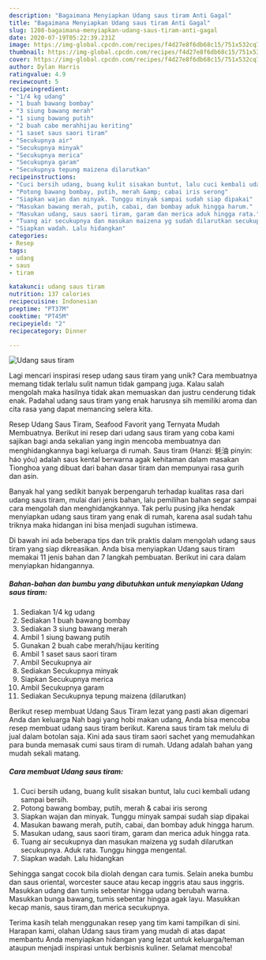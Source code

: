 ```yaml
---
description: "Bagaimana Menyiapkan Udang saus tiram Anti Gagal"
title: "Bagaimana Menyiapkan Udang saus tiram Anti Gagal"
slug: 1208-bagaimana-menyiapkan-udang-saus-tiram-anti-gagal
date: 2020-07-19T05:22:39.231Z
image: https://img-global.cpcdn.com/recipes/f4d27e8f6db68c15/751x532cq70/udang-saus-tiram-foto-resep-utama.jpg
thumbnail: https://img-global.cpcdn.com/recipes/f4d27e8f6db68c15/751x532cq70/udang-saus-tiram-foto-resep-utama.jpg
cover: https://img-global.cpcdn.com/recipes/f4d27e8f6db68c15/751x532cq70/udang-saus-tiram-foto-resep-utama.jpg
author: Dylan Harris
ratingvalue: 4.9
reviewcount: 5
recipeingredient:
- "1/4 kg udang"
- "1 buah bawang bombay"
- "3 siung bawang merah"
- "1 siung bawang putih"
- "2 buah cabe merahhijau keriting"
- "1 saset saus saori tiram"
- "Secukupnya air"
- "Secukupnya minyak"
- "Secukupnya merica"
- "Secukupnya garam"
- "Secukupnya tepung maizena dilarutkan"
recipeinstructions:
- "Cuci bersih udang, buang kulit sisakan buntut, lalu cuci kembali udang sampai bersih."
- "Potong bawang bombay, putih, merah &amp; cabai iris serong"
- "Siapkan wajan dan minyak. Tunggu minyak sampai sudah siap dipakai"
- "Masukan bawang merah, putih, cabai, dan bombay aduk hingga harum."
- "Masukan udang, saus saori tiram, garam dan merica aduk hingga rata."
- "Tuang air secukupnya dan masukan maizena yg sudah dilarutkan secukupnya. Aduk rata. Tunggu hingga mengental."
- "Siapkan wadah. Lalu hidangkan"
categories:
- Resep
tags:
- udang
- saus
- tiram

katakunci: udang saus tiram 
nutrition: 137 calories
recipecuisine: Indonesian
preptime: "PT37M"
cooktime: "PT45M"
recipeyield: "2"
recipecategory: Dinner

---
```



![Udang saus tiram](https://img-global.cpcdn.com/recipes/f4d27e8f6db68c15/751x532cq70/udang-saus-tiram-foto-resep-utama.jpg)

Lagi mencari inspirasi resep udang saus tiram yang unik? Cara membuatnya memang tidak terlalu sulit namun tidak gampang juga. Kalau salah mengolah maka hasilnya tidak akan memuaskan dan justru cenderung tidak enak. Padahal udang saus tiram yang enak harusnya sih memiliki aroma dan cita rasa yang dapat memancing selera kita.

Resep Udang Saus Tiram, Seafood Favorit yang Ternyata Mudah Membuatnya. Berikut ini resep dari udang saus tiram yang coba kami sajikan bagi anda sekalian yang ingin mencoba membuatnya dan menghidangkannya bagi keluarga di rumah. Saus tiram (Hanzi: 蚝油 pinyin: háo yóu) adalah saus kental berwarna agak kehitaman dalam masakan Tionghoa yang dibuat dari bahan dasar tiram dan mempunyai rasa gurih dan asin.

Banyak hal yang sedikit banyak berpengaruh terhadap kualitas rasa dari udang saus tiram, mulai dari jenis bahan, lalu pemilihan bahan segar sampai cara mengolah dan menghidangkannya. Tak perlu pusing jika hendak menyiapkan udang saus tiram yang enak di rumah, karena asal sudah tahu triknya maka hidangan ini bisa menjadi suguhan istimewa.


Di bawah ini ada beberapa tips dan trik praktis dalam mengolah udang saus tiram yang siap dikreasikan. Anda bisa menyiapkan Udang saus tiram memakai 11 jenis bahan dan 7 langkah pembuatan. Berikut ini cara dalam menyiapkan hidangannya.

<!--inarticleads1-->

##### Bahan-bahan dan bumbu yang dibutuhkan untuk menyiapkan Udang saus tiram:

1. Sediakan 1/4 kg udang
1. Sediakan 1 buah bawang bombay
1. Sediakan 3 siung bawang merah
1. Ambil 1 siung bawang putih
1. Gunakan 2 buah cabe merah/hijau keriting
1. Ambil 1 saset saus saori tiram
1. Ambil Secukupnya air
1. Sediakan Secukupnya minyak
1. Siapkan Secukupnya merica
1. Ambil Secukupnya garam
1. Sediakan Secukupnya tepung maizena (dilarutkan)


Berikut resep membuat Udang Saus Tiram lezat yang pasti akan digemari Anda dan keluarga Nah bagi yang hobi makan udang, Anda bisa mencoba resep membuat udang saus tiram berikut. Karena saus tiram tak melulu di jual dalam botolan saja. Kini ada saus tiram saori sachet yang memudahkan para bunda memasak cumi saus tiram di rumah. Udang adalah bahan yang mudah sekali matang. 

<!--inarticleads2-->

##### Cara membuat Udang saus tiram:

1. Cuci bersih udang, buang kulit sisakan buntut, lalu cuci kembali udang sampai bersih.
1. Potong bawang bombay, putih, merah &amp; cabai iris serong
1. Siapkan wajan dan minyak. Tunggu minyak sampai sudah siap dipakai
1. Masukan bawang merah, putih, cabai, dan bombay aduk hingga harum.
1. Masukan udang, saus saori tiram, garam dan merica aduk hingga rata.
1. Tuang air secukupnya dan masukan maizena yg sudah dilarutkan secukupnya. Aduk rata. Tunggu hingga mengental.
1. Siapkan wadah. Lalu hidangkan


Sehingga sangat cocok bila diolah dengan cara tumis. Selain aneka bumbu dan saus oriental, worcester sauce atau kecap inggris atau saus inggris. Masukkan udang dan tumis sebentar hingga udang berubah warna. Masukkan bunga bawang, tumis sebentar hingga agak layu. Masukkan kecap manis, saus tiram,dan merica secukupnya. 

Terima kasih telah menggunakan resep yang tim kami tampilkan di sini. Harapan kami, olahan Udang saus tiram yang mudah di atas dapat membantu Anda menyiapkan hidangan yang lezat untuk keluarga/teman ataupun menjadi inspirasi untuk berbisnis kuliner. Selamat mencoba!
